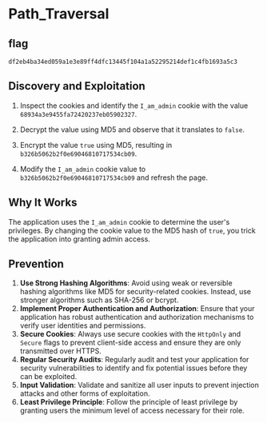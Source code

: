 # Path_Traversal

## flag

```
df2eb4ba34ed059a1e3e89ff4dfc13445f104a1a52295214def1c4fb1693a5c3
```

## Discovery and Exploitation

1. Inspect the cookies and identify the `I_am_admin` cookie with the value `68934a3e9455fa72420237eb05902327`.

2. Decrypt the value using MD5 and observe that it translates to `false`.

3. Encrypt the value `true` using MD5, resulting in `b326b5062b2f0e69046810717534cb09`.

4. Modify the `I_am_admin` cookie value to `b326b5062b2f0e69046810717534cb09` and refresh the page.

## Why It Works

The application uses the `I_am_admin` cookie to determine the user's privileges. By changing the cookie value to the MD5 hash of `true`, you trick the application into granting admin access.

## Prevention

1. **Use Strong Hashing Algorithms**: Avoid using weak or reversible hashing algorithms like MD5 for security-related cookies. Instead, use stronger algorithms such as SHA-256 or bcrypt.
2. **Implement Proper Authentication and Authorization**: Ensure that your application has robust authentication and authorization mechanisms to verify user identities and permissions.
3. **Secure Cookies**: Always use secure cookies with the `HttpOnly` and `Secure` flags to prevent client-side access and ensure they are only transmitted over HTTPS.
4. **Regular Security Audits**: Regularly audit and test your application for security vulnerabilities to identify and fix potential issues before they can be exploited.
5. **Input Validation**: Validate and sanitize all user inputs to prevent injection attacks and other forms of exploitation.
6. **Least Privilege Principle**: Follow the principle of least privilege by granting users the minimum level of access necessary for their role.
